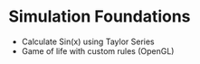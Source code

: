 # Simulation Foundations

* Calculate Sin(x) using Taylor Series
* Game of life with custom rules (OpenGL)
